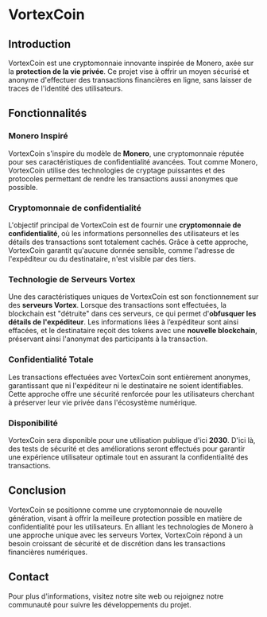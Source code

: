 # VortexCoin

## Introduction

VortexCoin est une cryptomonnaie innovante inspirée de Monero, axée sur la **protection de la vie privée**. Ce projet vise à offrir un moyen sécurisé et anonyme d'effectuer des transactions financières en ligne, sans laisser de traces de l'identité des utilisateurs.

## Fonctionnalités

### Monero Inspiré

VortexCoin s'inspire du modèle de **Monero**, une cryptomonnaie réputée pour ses caractéristiques de confidentialité avancées. Tout comme Monero, VortexCoin utilise des technologies de cryptage puissantes et des protocoles permettant de rendre les transactions aussi anonymes que possible.

### Cryptomonnaie de confidentialité

L'objectif principal de VortexCoin est de fournir une **cryptomonnaie de confidentialité**, où les informations personnelles des utilisateurs et les détails des transactions sont totalement cachés. Grâce à cette approche, VortexCoin garantit qu'aucune donnée sensible, comme l'adresse de l'expéditeur ou du destinataire, n'est visible par des tiers.

### Technologie de Serveurs Vortex

Une des caractéristiques uniques de VortexCoin est son fonctionnement sur des **serveurs Vortex**. Lorsque des transactions sont effectuées, la blockchain est "détruite" dans ces serveurs, ce qui permet d'**obfusquer les détails de l'expéditeur**. Les informations liées à l’expéditeur sont ainsi effacées, et le destinataire reçoit des tokens avec une **nouvelle blockchain**, préservant ainsi l'anonymat des participants à la transaction.

### Confidentialité Totale

Les transactions effectuées avec VortexCoin sont entièrement anonymes, garantissant que ni l'expéditeur ni le destinataire ne soient identifiables. Cette approche offre une sécurité renforcée pour les utilisateurs cherchant à préserver leur vie privée dans l'écosystème numérique.

### Disponibilité

VortexCoin sera disponible pour une utilisation publique d'ici **2030**. D'ici là, des tests de sécurité et des améliorations seront effectués pour garantir une expérience utilisateur optimale tout en assurant la confidentialité des transactions.

## Conclusion

VortexCoin se positionne comme une cryptomonnaie de nouvelle génération, visant à offrir la meilleure protection possible en matière de confidentialité pour les utilisateurs. En alliant les technologies de Monero à une approche unique avec les serveurs Vortex, VortexCoin répond à un besoin croissant de sécurité et de discrétion dans les transactions financières numériques.

## Contact

Pour plus d'informations, visitez notre site web ou rejoignez notre communauté pour suivre les développements du projet.
